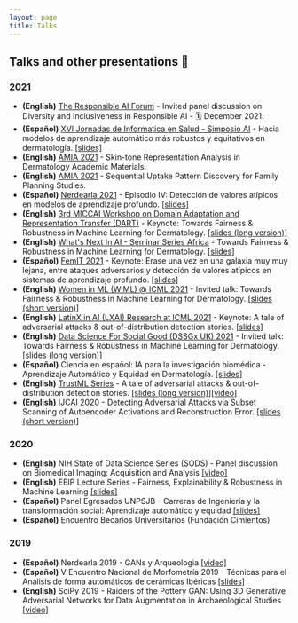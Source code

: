 ```yaml
---
layout: page
title: Talks
---
```


## Talks and other presentations 📯

### 2021
* **(English)** [The Responsible AI Forum](https://responsibleaiforum.com/about/schedule/) - Invited panel discussion on Diversity and Inclusiveness in Responsible AI - 🗓   December 2021.
* **(Español)** [XVI Jornadas de Informatica en Salud - Simposio AI](https://eventovirtualhiba.org.ar/jis-go-live-2021/inicio) - Hacia modelos de aprendizaje automático más robustos y equitativos en dermatología. [[slides]](https://github.com/celiacintas/celiacintas.github.io/blob/main/public/slides/2021/AI_en_Salud___Hospital_Italiano__Derma_Fairness_F.pdf)
* **(English)** [AMIA 2021](https://amia.org/education-events/amia-2021-annual-symposium) - Skin-tone Representation Analysis in Dermatology Academic Materials.
* **(English)** [AMIA 2021](https://amia.org/education-events/amia-2021-annual-symposium) - Sequential Uptake Pattern Discovery for Family Planning Studies.
* **(Español)** [Nerdearla 2021](https://nerdear.la/en/) - Episodio IV: Detección de valores atípicos en modelos de aprendizaje profundo. [[slides]](https://github.com/celiacintas/celiacintas.github.io/blob/main/public/slides/2021/_Nerdearla_2021__Episodio_IV.pdf)
* **(English)** [3rd MICCAI Workshop on Domain Adaptation and Representation Transfer (DART)](https://sites.google.com/view/dart2021/) - Keynote: Towards Fairness & Robustness in Machine Learning for Dermatology. [[slides (long version)]](https://github.com/celiacintas/celiacintas.github.io/blob/main/public/slides/2021/_DART__MICCAI_2021__Derma_Fairness_FINAL.pdf)
* **(English)** [What's Next In AI - Seminar Series Africa](https://ibm.biz/whats-next-ai) - Towards Fairness & Robustness in Machine Learning for Dermatology. [[slides]](https://github.com/celiacintas/celiacintas.github.io/blob/main/public/slides/2021/_What_is_next_IBM_2021__Derma_Fairness.pdf)
* **(Español)** [FemIT 2021](https://lasdesistemas.org/femitconf2021/) - Keynote: Erase una vez en una galaxia muy muy lejana, entre ataques adversarios y detección de valores atípicos en sistemas de aprendizaje profundo. [[slides]](https://github.com/celiacintas/celiacintas.github.io/blob/main/public/slides/2021/femit_keynote_alot_of_gifs.pdf)
* **(English)** [Women in ML (WiML) @ ICML 2021](https://warwick.ac.uk/research/data-science/warwick-data/dssgx/public_lectures/) - Invited talk: Towards Fairness & Robustness in Machine Learning for Dermatology. [[slides (short version)]](https://github.com/celiacintas/celiacintas.github.io/blob/main/public/slides/2021/_WinML___ICML_2021__Derma_Fairness_final.pdf)
* **(English)** [LatinX in AI (LXAI) Research at ICML 2021](https://www.latinxinai.org/icml-2021-about) - Keynote: A tale of adversarial attacks & out-of-distribution detection stories. [[slides]](https://github.com/celiacintas/celiacintas.github.io/blob/main/public/slides/2021/_LXAI___ICML_2021_presentation__A_tale_of_adversarial_attack_final.pdf)
* **(English)** [Data Science For Social Good (DSSGx UK) 2021](https://warwick.ac.uk/research/data-science/warwick-data/dssgx/public_lectures/) - Invited talk: Towards Fairness & Robustness in Machine Learning for Dermatology. [[slides (long version)]](https://github.com/celiacintas/celiacintas.github.io/blob/main/public/slides/2021/_DSSGx_UK_2021__Derma_Fairness_final.pdf)
* **(Español)** Ciencia en español: IA para la investigación biomédica - Aprendizaje Automático y
Equidad en Dermatología. [[slides]](https://github.com/celiacintas/celiacintas.github.io/blob/main/public/slides/2021/_AI_en_Salud__Derma_Fairness_final.pdf)
* **(English)** [TrustML Series](https://www.trustworthyml.org/seminar-series) - A tale of adversarial attacks & out-of-distribution detection stories. [[slides (long version)]](https://github.com/celiacintas/celiacintas.github.io/blob/main/public/slides/2021/_TrustML_2020_presentation__A_tale_of_adversarial_attack_and_out_of_distributions_detection_stories_final.pdf)[[video]](https://youtu.be/XWaaWWvPwDA)
* **(English)** [IJCAI 2020](https://www.ijcai.org/Proceedings/2020/0122.pdf) - Detecting Adversarial Attacks via Subset Scanning of Autoencoder Activations
and Reconstruction Error. [[slides (short version)]](https://github.com/celiacintas/celiacintas.github.io/blob/main/public/slides/2020/_IJCAI_2020_presentation__AE___Subset.pdf)

### 2020  

* **(English)** NIH State of Data Science Series (SODS) - Panel discussion on Biomedical Imaging: Acquisition and Analysis [[video]](https://commonfund.nih.gov/africadatasymposium/SODS#biomedicalimaging)   
* **(English)** EEIP Lecture Series - Fairness, Explainability & Robustness in Machine Learning [[slides]](https://github.com/celiacintas/celiacintas.github.io/blob/main/public/slides/2020/_EEIP_Lecture_Series__ML___Fairness.pdf)
* **(Español)** Panel Egresados UNPSJB - Carreras de Ingeniería y la transformación social: Aprendizaje automático y equidad [[slides]](https://github.com/celiacintas/celiacintas.github.io/blob/main/public/slides/2020/_UNPSJB_Panel__ML_y_equidad_en_postpandemia%20(1).pdf) 
* **(Español)** Encuentro Becarios Universitarios (Fundación Cimientos) 

### 2019 

* **(Español)** Nerdearla 2019 - GANs y Arqueologia [[video]](https://www.youtube.com/watch?v=SW6d_Zw7pqM)
* **(Español)** V Encuentro Nacional de Morfometría 2019 - Técnicas para el Análisis de forma automáticos de cerámicas Ibéricas [[slides]](https://github.com/celiacintas/celiacintas.github.io/blob/main/public/slides/2019/_CAA_2019___Morfo_Geo_2019__Deep_Learning_en_vasijas_ibericas.pdf)
* **(English)** SciPy 2019 - Raiders of the Pottery GAN: Using 3D Generative Adversarial Networks for Data Augmentation in Archaeological Studies [[video]](https://pyvideo.org/scipy-2019/raiders-of-the-pottery-gan-using-3d-generative-adversarial-networks-for-data-augmentation-in-archaeological-studies.html)
